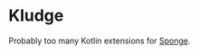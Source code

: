 # Kludge

Probably too many Kotlin extensions for [Sponge](https://github.com/SpongePowered/SpongeAPI).
